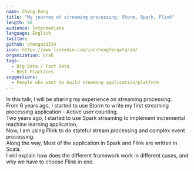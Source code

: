 ```yaml
---
name: Cheng Feng
title: "My journey of streaming processing: Storm, Spark, Flink"
length: 40
audience: Intermediate
language: English
twitter: 
github: chengat1314
icon: https://www.linkedin.com/in/chengfengatgrab/
organization: Grab
tags:
  - Big Data / Fast Data
  - Best Practices
suggestions:
  - People who want to build steaming application/platform
---
```

In this talk, I will be sharing my experience on streaming processing.  
From 6 years ago, I started to use Storm to write my first streaming processing application - Active user counting.   
Two years ago, I started to use Spark streaming to implement incremental machine learning application,  
Now, I am using Flink to do stateful stream processing and complex event processing.   
Along the way, Most of the application in Spark and Flink are written in Scala.   
I will explain how does the different framework work in different cases, and why we have to choose Flink in end.